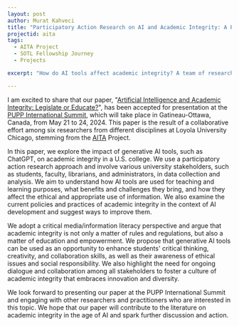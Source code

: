 ```yaml
---
layout: post
author: Murat Kahveci
title: "Participatory Action Research on AI and Academic Integrity: A Paper Accepted for the PUPP International Summit in Ottawa, Canada"
projectid: aita
tags: 
  - AITA Project
  - SOTL Fellowship Journey
  - Projects

excerpt: "How do AI tools affect academic integrity? A team of researchers from different disciplines and institutions explores this question in their paper, “Artificial Intelligence and Academic Integrity: Legislate or Educate?”. They use a participatory action research approach and involve various university stakeholders in data collection and analysis. They also suggest ways to promote ethical and appropriate use of information and to improve academic integrity policies and practices in the age of AI."

---
```


I am excited to share that our paper, "[Artificial Intelligence and Academic Integrity: Legislate or Educate?](/snu)", has been accepted for presentation at the [PUPP International Summit](https://pupp.uqo.ca/en/gatineau-2024-conference/), which will take place in Gatineau-Ottawa, Canada, from May 21 to 24, 2024. This paper is the result of a collaborative effort among six researchers from different disciplines at Loyola University Chicago, stemming from the [AITA](/bno) Project.

In this paper, we explore the impact of generative AI tools, such as ChatGPT, on academic integrity in a U.S. college. We use a participatory action research approach and involve various university stakeholders, such as students, faculty, librarians, and administrators, in data collection and analysis. We aim to understand how AI tools are used for teaching and learning purposes, what benefits and challenges they bring, and how they affect the ethical and appropriate use of information. We also examine the current policies and practices of academic integrity in the context of AI development and suggest ways to improve them.

We adopt a critical media/information literacy perspective and argue that academic integrity is not only a matter of rules and regulations, but also a matter of education and empowerment. We propose that generative AI tools can be used as an opportunity to enhance students' critical thinking, creativity, and collaboration skills, as well as their awareness of ethical issues and social responsibility. We also highlight the need for ongoing dialogue and collaboration among all stakeholders to foster a culture of academic integrity that embraces innovation and diversity.

We look forward to presenting our paper at the PUPP International Summit and engaging with other researchers and practitioners who are interested in this topic. We hope that our paper will contribute to the literature on academic integrity in the age of AI and spark further discussion and action.